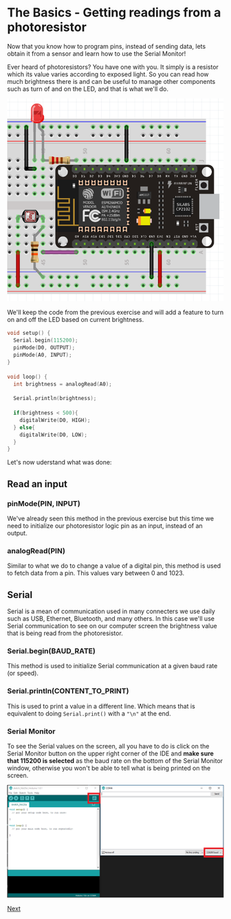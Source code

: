 # The Basics - Getting readings from a photoresistor

Now that you know how to program pins, instead of sending data, lets obtain it from a sensor and learn how to use the Serial Monitor!

Ever heard of photoresistors? You have one with you. It simply is a resistor which its value varies according to exposed light. So you can read how much brightness there is and can be useful to manage other components such as turn of and on the LED, and that is what we'll do.

![Photoresistor](./images/photoresistor.png)

We'll keep the code from the previous exercise and will add a feature to turn on and off the LED based on current brightness.

```c++
void setup() {
  Serial.begin(115200);
  pinMode(D0, OUTPUT);
  pinMode(A0, INPUT);
}

void loop() {
  int brightness = analogRead(A0);

  Serial.println(brightness);

  if(brightness < 500){
    digitalWrite(D0, HIGH);  
  } else{
    digitalWrite(D0, LOW);
  }
}
```

Let's now uderstand what was done:

## Read an input

### pinMode(PIN, INPUT)

We've already seen this method in the previous exercise but this time we need to initialize our photoresistor logic pin as an input, instead of an output. 

### analogRead(PIN)

Similar to what we do to change a value of a digital pin, this method is used to fetch data from a pin. This values vary between 0 and 1023.

## Serial

Serial is a mean of communication used in many connecters we use daily such as USB, Ethernet, Bluetooth, and many others. In this case we'll use Serial communication to see on our computer screen the brightness value that is being read from the photoresistor.

### Serial.begin(BAUD_RATE)

This method is used to initialize Serial communication at a given baud rate (or speed).

### Serial.println(CONTENT_TO_PRINT)

This is used to print a value in a different line. Which means that is equivalent to doing <code>Serial.print()</code> with a <code>"\n"</code> at the end.

### Serial Monitor

To see the Serial values on the screen, all you have to do is click on the Serial Monitor button on the upper right corner of the IDE and <strong>make sure that 115200 is selected</strong> as the baud rate on the bottom of the Serial Monitor window, otherwise you won't be able to tell what is being printed on the screen.

![Serial](./images/serial.png)

[Next](./ex2.md)